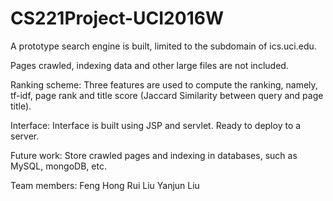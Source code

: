 # CS221Project-UCI2016W
A prototype search engine is built, limited to the subdomain of ics.uci.edu. 

Pages crawled, indexing data and other large files are not included.

Ranking scheme:
Three features are used to compute the ranking, namely, tf-idf, page rank and title score (Jaccard Similarity between query and page title).

Interface:
Interface is built using JSP and servlet. Ready to deploy to a server.

Future work:
Store crawled pages and indexing in databases, such as MySQL, mongoDB, etc. 



Team members:
Feng Hong
Rui Liu
Yanjun Liu


